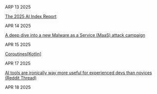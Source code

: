 ARP 13 2025

[The 2025 AI Index Report](https://hai.stanford.edu/ai-index/2025-ai-index-report)

APR 14 2025

[A deep dive into a new Malware as a Service (MaaS) attack campaign](https://sublime.security/blog/trox-stealer-a-deep-dive-into-a-new-malware-as-a-service-maas-attack-campaign/)

APR 15 2025

[Coroutines[Kotlin]](https://kotlinlang.org/docs/coroutines-overview.html)

APR 17 2025

[AI tools are ironically way more useful for experienced devs than novices (Reddit Thread)](https://www.reddit.com/r/ExperiencedDevs/comments/1jzpzkm/ai_tools_are_ironically_way_more_useful_for)

APR 18 2025

[](https://engineering.atspotify.com/2025/04/how-we-release-the-spotify-app-part-1/)

